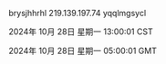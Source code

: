 brysjhhrhl 219.139.197.74 yqqlmgsycl

2024年 10月 28日 星期一 13:00:01 CST

2024年 10月 28日 星期一 05:00:01 GMT
